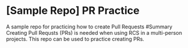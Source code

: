 # [Sample Repo] PR Practice
A sample repo for practicing how to create Pull Requests
#Summary
Creating Pull Requsts (PRs) is needed when using RCS in a multi-person projects. This repo can be used to practice creating PRs.